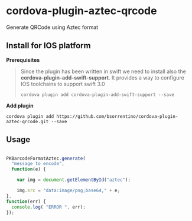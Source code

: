 # cordova-plugin-aztec-qrcode
Generate QRCode using Aztec format


## Install for IOS platform

**Prerequisites**
> Since the plugin has been written in swift we need to install also the **cordova-plugin-add-swift-support**. It provides a way to configure IOS toolchains to support swift 3.0
>```
>cordova plugin add cordova-plugin-add-swift-support --save
>```

**Add plugin**
```
cordova plugin add https://github.com/bsorrentino/cordova-plugin-aztec-qrcode.git --save
```

## Usage

```javascript

PKBarcodeFormatAztec.generate(
  "message to encode",
  function(e) {

    var img = document.getElementById("aztec");

    img.src = "data:image/png;base64," + e;
},
function(err) {
  console.log( "ERROR ", err);
});

```

